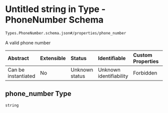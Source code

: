 # Untitled string in Type - PhoneNumber Schema

```txt
Types.PhoneNumber.schema.json#/properties/phone_number
```

A valid phone number

| Abstract            | Extensible | Status         | Identifiable            | Custom Properties | Additional Properties | Access Restrictions | Defined In                                                               |
| :------------------ | :--------- | :------------- | :---------------------- | :---------------- | :-------------------- | :------------------ | :----------------------------------------------------------------------- |
| Can be instantiated | No         | Unknown status | Unknown identifiability | Forbidden         | Allowed               | none                | [Phone.schema.json\*](../types/Phone.schema.json "open original schema") |

## phone_number Type

`string`
